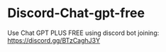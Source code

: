 # Discord-Chat-gpt-free
Use Chat GPT PLUS FREE using discord bot joining: https://discord.gg/BTzCaghJ3Y







                               